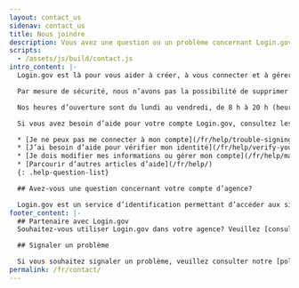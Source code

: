 ```yaml
---
layout: contact_us
sidenav: contact_us
title: Nous joindre
description: Vous avez une question ou un problème concernant Login.gov?
scripts:
  - /assets/js/build/contact.js
intro_content: |-
  Login.gov est là pour vous aider à créer, à vous connecter et à gérer votre compte Login.gov.

  Par mesure de sécurité, nous n’avons pas la possibilité de supprimer votre compte Login.gov ou de changer votre mot de passe en votre nom.

  Nos heures d’ouverture sont du lundi au vendredi, de 8 h à 20 h (heure de l’Est). Veuillez noter que nos agents du service clientèle peuvent prendre jusqu’à deux jours ouvrables pour répondre à votre question. Nous vous remercions de votre patience.

  Si vous avez besoin d’aide pour votre compte Login.gov, consultez les articles de notre centre d’aide pour obtenir de l’aide sur des questions courantes.

  * [Je ne peux pas me connecter à mon compte](/fr/help/trouble-signing-in/overview/)
  * [J’ai besoin d’aide pour vérifier mon identité](/fr/help/verify-your-identity/overview/)
  * [Je dois modifier mes informations ou gérer mon compte](/fr/help/manage-your-account/overview/)
  * [Parcourir d’autres articles d’aide](/fr/help/)
  {: .help-question-list}

  ## Avez-vous une question concernant votre compte d’agence?

  Login.gov est un service d’identification permettant d’accéder aux sites web des agences gouvernementales. Si vous avez des questions sur le site web de l’agence, qui peuvent porter sur le statut de votre demande, votre adhésion, votre éligibilité, vos avantages ou d’autres questions spécifiques liées à votre compte auprès de cette agence gouvernementale, veuillez contacter cette agence.
footer_content: |-
  ## Partenaire avec Login.gov
  Souhaitez-vous utiliser Login.gov dans votre agence? Veuillez [consulter le site web de nos partenaires](https://partners.login.gov/).

  ## Signaler un problème

  Si vous souhaitez signaler un problème, veuillez consulter notre [politique de divulgation de la vulnérabilité](https://18f.gsa.gov/vulnerability-disclosure-policy/) et nous contacter en utilisant notre [formulaire de divulgation de la vulnérabilité](https://docs.google.com/forms/d/e/1FAIpQLScuo4xCzBlpLnoq7-bDAVAxtJci03by7S-Q-Z_JUBDloK01QA/viewform).
permalink: /fr/contact/
---
```

